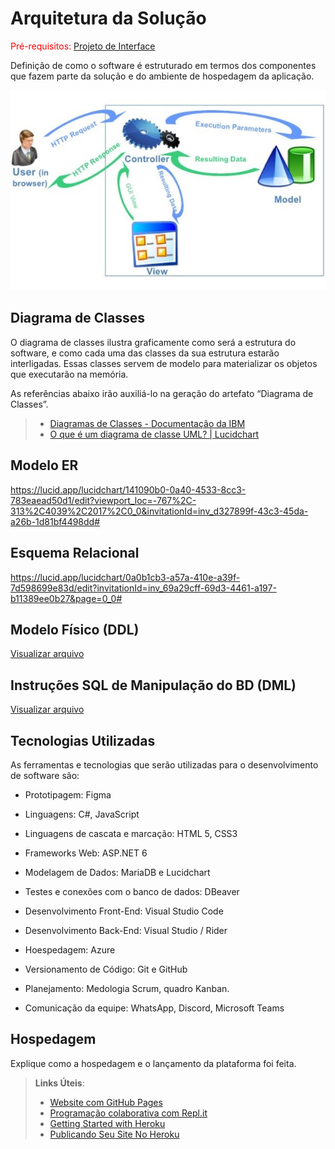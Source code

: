 # Arquitetura da Solução

<span style="color:red">Pré-requisitos: <a href="3-Projeto de Interface.md"> Projeto de Interface</a></span>

Definição de como o software é estruturado em termos dos componentes que fazem parte da solução e do ambiente de hospedagem da aplicação.

![Arquitetura da Solução](img/arch-back.JPG)

## Diagrama de Classes

O diagrama de classes ilustra graficamente como será a estrutura do software, e como cada uma das classes da sua estrutura estarão interligadas. Essas classes servem de modelo para materializar os objetos que executarão na memória.

As referências abaixo irão auxiliá-lo na geração do artefato “Diagrama de Classes”.

> - [Diagramas de Classes - Documentação da IBM](https://www.ibm.com/docs/pt-br/rational-soft-arch/9.6.1?topic=diagrams-class)
> - [O que é um diagrama de classe UML? | Lucidchart](https://www.lucidchart.com/pages/pt/o-que-e-diagrama-de-classe-uml)

## Modelo ER

https://lucid.app/lucidchart/141090b0-0a40-4533-8cc3-783eaead50d1/edit?viewport_loc=-767%2C-313%2C4039%2C2017%2C0_0&invitationId=inv_d327899f-43c3-45da-a26b-1d81bf4498dd#

## Esquema Relacional

https://lucid.app/lucidchart/0a0b1cb3-a57a-410e-a39f-7d598699e83d/edit?invitationId=inv_69a29cff-69d3-4461-a197-b11389ee0b27&page=0_0#

## Modelo Físico (DDL)

[Visualizar arquivo](https://raw.githubusercontent.com/ICEI-PUC-Minas-PMV-SInt/pmv-sint-2022-2-e3-proj-back-t1-time-1-uti-processual/dev/mvc/UTIProcessual/Migrations/20221012160114_Initial%20Migration.cs)

## Instruções SQL de Manipulação do BD (DML)
[Visualizar arquivo](https://raw.githubusercontent.com/ICEI-PUC-Minas-PMV-SInt/pmv-sint-2022-2-e3-proj-back-t1-time-1-uti-processual/dev/mvc/UTIProcessual/Migrations/20221012160114_Initial%20Migration.Designer.cs)

## Tecnologias Utilizadas

As ferramentas e tecnologias que serão utilizadas para o desenvolvimento de software são: 
 - Prototipagem: Figma

 - Linguagens: C#, JavaScript
 - Linguagens de cascata e marcação: HTML 5, CSS3
 - Frameworks Web: ASP.NET 6
 
 - Modelagem de Dados: MariaDB e Lucidchart
 - Testes e conexões com o banco de dados: DBeaver
 
 - Desenvolvimento Front-End: Visual Studio Code
 - Desenvolvimento Back-End: Visual Studio / Rider
 
 - Hoespedagem: Azure
 - Versionamento de Código: Git e GitHub
 - Planejamento: Medologia Scrum, quadro Kanban. 
 - Comunicação da equipe: WhatsApp, Discord, Microsoft Teams

## Hospedagem

Explique como a hospedagem e o lançamento da plataforma foi feita.

> **Links Úteis**:
>
> - [Website com GitHub Pages](https://pages.github.com/)
> - [Programação colaborativa com Repl.it](https://repl.it/)
> - [Getting Started with Heroku](https://devcenter.heroku.com/start)
> - [Publicando Seu Site No Heroku](http://pythonclub.com.br/publicando-seu-hello-world-no-heroku.html)
